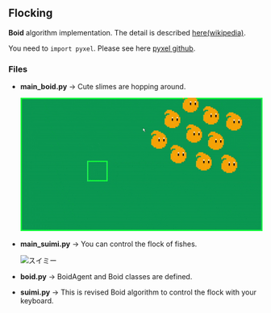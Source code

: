 ## Flocking
**Boid** algorithm implementation.
The detail is described [here(wikipedia)](https://en.wikipedia.org/wiki/Boids).

You need to `import pyxel`.  Please see here [pyxel github](https://github.com/kitao/pyxel).

### Files

- __main_boid.py__  -> Cute slimes are hopping around.

  ![slimes](https://github.com/dannyso16/flocking/blob/master/gifs/slimes.gif)

- __main_suimi.py__ -> You can control the flock of fishes.

  ![スイミー](https://github.com/dannyso16/flocking/blob/master/gifs/%E3%82%B9%E3%82%A4%E3%83%9F%E3%83%BC.gif)

- __boid.py__  -> BoidAgent and Boid classes are defined.

- __suimi.py__ -> This is revised Boid algorithm to control the flock with your keyboard.
